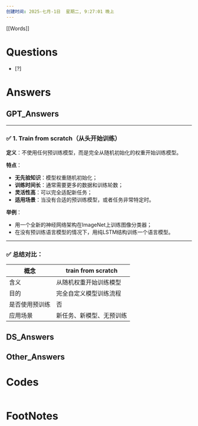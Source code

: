 ```yaml
---
创建时间: 2025-七月-1日  星期二, 9:27:01 晚上
---
```

[[Words]]

# Questions

- [?] 


# Answers

## GPT_Answers

---

### ✅ 1. **Train from scratch（从头开始训练）**

**定义**：不使用任何预训练模型，而是完全从随机初始化的权重开始训练模型。

**特点**：

* **无先验知识**：模型权重随机初始化；
* **训练时间长**：通常需要更多的数据和训练轮数；
* **灵活性高**：可以完全适配新任务；
* **适用场景**：当没有合适的预训练模型，或者任务非常特定时。

**举例**：

* 用一个全新的神经网络架构在ImageNet上训练图像分类器；
* 在没有预训练语言模型的情况下，用纯LSTM结构训练一个语言模型。

---

### ✅ 总结对比：

| 概念      | train from scratch |
| ------- | ------------------ |
| 含义      | 从随机权重开始训练模型        |
| 目的      | 完全自定义模型训练流程        |
| 是否使用预训练 | 否                  |
| 应用场景    | 新任务、新模型、无预训练       |


## DS_Answers


## Other_Answers


# Codes

```python

```



# FootNotes